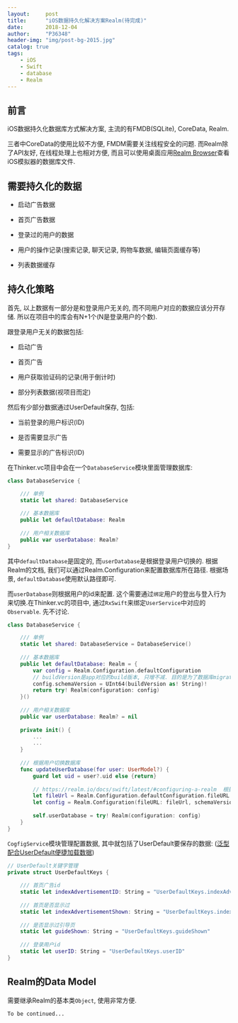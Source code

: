 ```yaml
---
layout:     post
title:      "iOS数据持久化解决方案Realm(待完成)"
date:       2018-12-04
author:     "P36348"
header-img: "img/post-bg-2015.jpg"
catalog: true
tags:
    - iOS
    - Swift
    - database
    - Realm
---
```


## 前言

iOS数据持久化数据库方式解决方案, 主流的有FMDB(SQLite), CoreData, Realm.

三者中CoreData的使用比较不方便, FMDM需要关注线程安全的问题. 而Realm除了API友好, 在线程处理上也相对方便, 而且可以使用桌面应用[Realm Browser](https://itunes.apple.com/us/app/realm-browser/id1007457278?mt=12)查看iOS模拟器的数据库文件.

## 需要持久化的数据

- 启动广告数据

- 首页广告数据

- 登录过的用户的数据

- 用户的操作记录(搜索记录, 聊天记录, 购物车数据, 编辑页面缓存等)

- 列表数据缓存

## 持久化策略

首先, 以上数据有一部分是和登录用户无关的, 而不同用户对应的数据应该分开存储. 所以在项目中的库会有N+1个(N是登录用户的个数).

跟登录用户无关的数据包括:

- 启动广告

- 首页广告

- 用户获取验证码的记录(用于倒计时)

- 部分列表数据(视项目而定)

然后有少部分数据通过UserDefault保存, 包括:

- 当前登录的用户标识(ID)

- 是否需要显示广告

- 需要显示的广告标识(ID)

在Thinker.vc项目中会在一个`DatabaseService`模块里面管理数据库:

```swift
class DatabaseService {

    /// 单例
    static let shared: DatabaseService
    
    /// 基本数据库
    public let defaultDatabase: Realm
    
    /// 用户相关数据库
    public var userDatabase: Realm?
}
```

其中`defaultDatabase`是固定的, 而`userDatabase`是根据登录用户切换的. 
根据Realm的文档, 我们可以通过Realm.Configuration来配置数据库所在路径. 
根据场景, `defaultDatabase`使用默认路径即可.

而`userDatabase`则根据用户的id来配置. 
这个需要通过`绑定`用户的登出与登入行为来切换.在Thinker.vc的项目中, 通过`RxSwift`来绑定`UserService`中对应的`Observable`. 先不讨论.

```swift
class DatabaseService {

    /// 单例
    static let shared: DatabaseService = DatabaseService()
    
    /// 基本数据库
    public let defaultDatabase: Realm = {
        var config = Realm.Configuration.defaultConfiguration
        // buildVersion是app对应的build版本, 只增不减. 目的是为了数据库migration*
        config.schemaVersion = UInt64(buildVersion as! String)!
        return try! Realm(configuration: config)
    }()
    
    /// 用户相关数据库
    public var userDatabase: Realm? = nil
    
    private init() {
        ...
        ...
    }
    
    /// 根据用户切换数据库
    func updateUserDatabase(for user: UserModel?) {
        guard let uid = user?.uid else {return}
        
        // https://realm.io/docs/swift/latest/#configuring-a-realm  根据uid命名数据库
        let fileUrl = Realm.Configuration.defaultConfiguration.fileURL!.deletingLastPathComponent().appendingPathComponent("user_\(uid).realm")
        let config = Realm.Configuration(fileURL: fileUrl, schemaVersion: UInt64(buildVersion as! String)!)
        
        self.userDatabase = try! Realm(configuration: config)
    }
}
```

`CogfigService`模块管理配置数据, 其中就包括了UserDefault要保存的数据: 
([泛型配合UserDefault便捷加载数据](https://p36348.github.io//2018/12/13/genericity-userdefault/))

```swift
// UserDefault关键字管理
private struct UserDefaultKeys {
    
    /// 首页广告id
    static let indexAdvertisementID: String = "UserDefaultKeys.indexAdvertisementID"
    
    /// 首页是否显示过
    static let indexAdvertisementShown: String = "UserDefaultKeys.indexAdvertisementShown"
    
    /// 是否显示过引导页
    static let guideShown: String = "UserDefaultKeys.guideShown"
    
    /// 登录用户id
    static let userID: String = "UserDefaultKeys.userID"
}
```

## Realm的Data Model

需要继承Realm的基本类`Object`, 使用非常方便.

`To be continued...`
